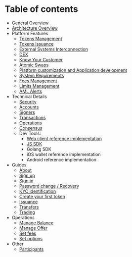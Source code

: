 # Table of contents

* [General Overview](README.md)
* [Architecture Overview](architecture.md)
* Platform Features
    * [Tokens Management](features/tokens_management.md)
    * [Tokens Issuance](features/tokens_issuance.md)
    * [External Systems Interconnection](features/exsys_connection.md)
    * [DEX](features/dex.md)
    * [Know Your Customer](features/kyc.md)
    * [Atomic Swaps](features/atomic_swaps.md)
    * [Platform customization and Application development](features/customization.md)
    * [System Requirements](features/sys_requirements.md)
    * [Fees Management](coming_soon.md)
    * [Limits Management](coming_soon.md)
    * [AML Alerts](features/aml_alerts.md)
* Technical Details
    * [Security](tech/security.md)
    * [Accounts](tech/accounts.md)
    * [Signers](tech/signers.md)
    * [Transactions](coming_soon.md)
    * [Operations](coming_soon.md)
    * [Consensus](coming_soon.md)
    * Dev Tools:
        * [Web client reference implementation](https://github.com/tokend/client-scaffold)
        * [JS SDK](https://github.com/tokend/js-sdk)
        * Golang SDK
        * iOS wallet reference implementation
        * Android reference implementation
* Guides
    * [About](guides/about.md)
    * [Sign up](guides/sign_up.md)
    * [Sign in](guides/sign_in.md)
    * [Password change / Recovery](guides/password_change_recovery.md)
    * [KYC identification](guides/kyc.md)
    * [Create your first token](guides/create_token.md)
    * [Issuance](guides/issuance.md)
    * [Transfers](guides/transfer.md)
    * [Trading](guides/trading.md)
* Operations
    * [Manage Balance](operations/manage_balance.md)
    * [Manage Offer](operations/manage_offer.md)
    * [Set fees](operations/set_fees.md)
    * [Set options](operations/set_options.md)
* Other
    * [Participants](other/participants.md)
